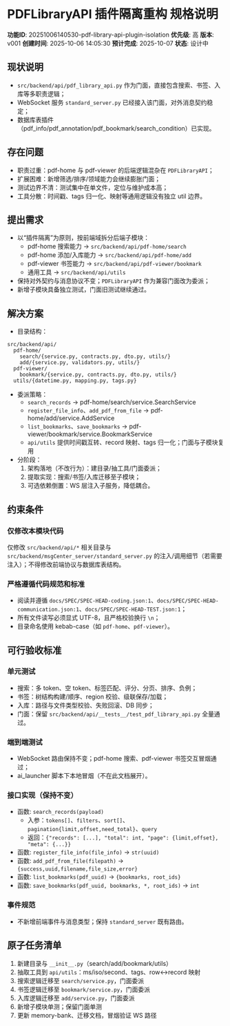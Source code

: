 # PDFLibraryAPI 插件隔离重构 规格说明

**功能ID**: 20251006140530-pdf-library-api-plugin-isolation
**优先级**: 高
**版本**: v001
**创建时间**: 2025-10-06 14:05:30
**预计完成**: 2025-10-07
**状态**: 设计中

## 现状说明
- `src/backend/api/pdf_library_api.py` 作为门面，直接包含搜索、书签、入库等多职责逻辑；
- WebSocket 服务 `standard_server.py` 已经接入该门面，对外消息契约稳定；
- 数据库表插件（pdf_info/pdf_annotation/pdf_bookmark/search_condition）已实现。

## 存在问题
- 职责过重：pdf-home 与 pdf-viewer 的后端逻辑混杂在 `PDFLibraryAPI`；
- 扩展困难：新增筛选/排序/领域能力会继续膨胀门面；
- 测试边界不清：测试集中在单文件，定位与维护成本高；
- 工具分散：时间戳、tags 归一化、映射等通用逻辑没有独立 util 边界。

## 提出需求
- 以“插件隔离”为原则，按前端域拆分后端子模块：
  - pdf-home 搜索能力 → `src/backend/api/pdf-home/search`
  - pdf-home 添加/入库能力 → `src/backend/api/pdf-home/add`
  - pdf-viewer 书签能力 → `src/backend/api/pdf-viewer/bookmark`
  - 通用工具 → `src/backend/api/utils`
- 保持对外契约与消息协议不变；`PDFLibraryAPI` 作为兼容门面改为委派；
- 新增子模块具备独立测试，门面旧测试继续通过。

## 解决方案
- 目录结构：
```
src/backend/api/
  pdf-home/
    search/{service.py, contracts.py, dto.py, utils/}
    add/{service.py, validators.py, utils/}
  pdf-viewer/
    bookmark/{service.py, contracts.py, dto.py, utils/}
  utils/{datetime.py, mapping.py, tags.py}
```
- 委派策略：
  - `search_records` → pdf-home/search/service.SearchService
  - `register_file_info`、`add_pdf_from_file` → pdf-home/add/service.AddService
  - `list_bookmarks`、`save_bookmarks` → pdf-viewer/bookmark/service.BookmarkService
  - `api/utils` 提供时间戳互转、record 映射、tags 归一化；门面与子模块复用
- 分阶段：
  1) 架构落地（不改行为）：建目录/抽工具/门面委派；
  2) 提取实现：搜索/书签/入库迁移至子模块；
  3) 可选依赖倒置：WS 层注入子服务，降低耦合。

## 约束条件
### 仅修改本模块代码
仅修改 `src/backend/api/*` 相关目录与 `src/backend/msgCenter_server/standard_server.py` 的注入/调用细节（若需要注入）；不得修改前端协议与数据库表结构。

### 严格遵循代码规范和标准
- 阅读并遵循 `docs/SPEC/SPEC-HEAD-coding.json:1`、`docs/SPEC/SPEC-HEAD-communication.json:1`、`docs/SPEC/SPEC-HEAD-TEST.json:1`；
- 所有文件读写必须显式 UTF-8，且严格校验换行 `\n`；
- 目录命名使用 kebab-case（如 `pdf-home`、`pdf-viewer`）。

## 可行验收标准
### 单元测试
- 搜索：多 token、空 token、标签匹配、评分、分页、排序、负例；
- 书签：树结构构建/顺序、region 校验、级联保存/加载；
- 入库：路径与文件类型校验、失败回滚、DB 同步；
- 门面：保留 `src/backend/api/__tests__/test_pdf_library_api.py` 全量通过。

### 端到端测试
- WebSocket 路由保持不变；pdf-home 搜索、pdf-viewer 书签交互冒烟通过；
- ai_launcher 脚本下本地冒烟（不在此文档展开）。

### 接口实现（保持不变）
- 函数: `search_records(payload)`
  - 入参：`tokens[]`、`filters`、`sort[]`、`pagination{limit,offset,need_total}`、`query`
  - 返回：`{"records": [...], "total": int, "page": {limit,offset}, "meta": {...}}`
- 函数: `register_file_info(file_info)` → `str(uuid)`
- 函数: `add_pdf_from_file(filepath)` → `{success,uuid,filename,file_size,error}`
- 函数: `list_bookmarks(pdf_uuid)` → `{bookmarks, root_ids}`
- 函数: `save_bookmarks(pdf_uuid, bookmarks, *, root_ids)` → `int`

### 事件规范
- 不新增前端事件与消息类型；保持 `standard_server` 既有路由。

## 原子任务清单
1. 新建目录与 `__init__.py`（search/add/bookmark/utils）
2. 抽取工具到 `api/utils`：ms/iso/second、tags、row↔record 映射
3. 搜索逻辑迁移至 `search/service.py`，门面委派
4. 书签逻辑迁移至 `bookmark/service.py`，门面委派
5. 入库逻辑迁移至 `add/service.py`，门面委派
6. 新增子模块单测；保留门面单测
7. 更新 memory-bank、迁移文档，冒烟验证 WS 路径